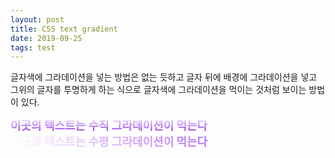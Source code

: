```yaml
---
layout: post
title: CSS text gradient
date: 2019-09-25
tags: test
---
```


글자색에 그라데이션을 넣는 방법은 없는 듯하고
글자 뒤에 배경에 그라데이션을 넣고 그위의 글자를 투명하게 하는 식으로
글자색에 그라데이션을 먹이는 것처럼 보이는 방법이 있다.

<style>
.herdin-gradient {
  font-size: large;
  font-weight: bold;

}
.herdin-gradient-vertical {
  background: -webkit-linear-gradient(#ffffff, #8a23eb);
  -webkit-background-clip: text;
  -webkit-text-fill-color: transparent;
}
.herdin-gradient-horizontal {
  background: linear-gradient(to right, #ffffff, #8a23eb);
  -webkit-background-clip: text;
  -webkit-text-fill-color: transparent;
}

</style>

<div class="herdin-gradient herdin-gradient-vertical">이곳의 텍스트는 수직 그라데이션이 먹는다</div>

<div class="herdin-gradient herdin-gradient-horizontal">이곳의 텍스트는 수평 그라데이션이 먹는다</div>
